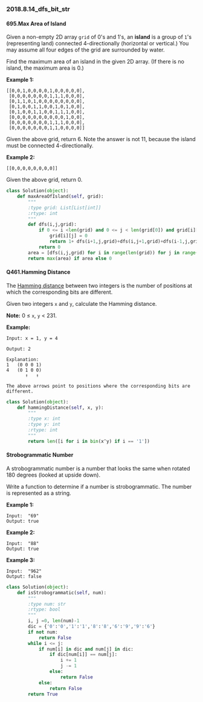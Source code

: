### 2018.8.14_dfs_bit_str

#### 695.Max Area of Island

Given a non-empty 2D array `grid` of 0's and 1's, an **island** is a group of `1`'s (representing land) connected 4-directionally (horizontal or vertical.) You may assume all four edges of the grid are surrounded by water.

Find the maximum area of an island in the given 2D array. (If there is no island, the maximum area is 0.)

**Example 1:**

```
[[0,0,1,0,0,0,0,1,0,0,0,0,0],
 [0,0,0,0,0,0,0,1,1,1,0,0,0],
 [0,1,1,0,1,0,0,0,0,0,0,0,0],
 [0,1,0,0,1,1,0,0,1,0,1,0,0],
 [0,1,0,0,1,1,0,0,1,1,1,0,0],
 [0,0,0,0,0,0,0,0,0,0,1,0,0],
 [0,0,0,0,0,0,0,1,1,1,0,0,0],
 [0,0,0,0,0,0,0,1,1,0,0,0,0]]
```

Given the above grid, return 6. Note the answer is not 11, because the island must be connected 4-directionally.

**Example 2:**

```
[[0,0,0,0,0,0,0,0]]
```

Given the above grid, return 0.

```python
class Solution(object):
    def maxAreaOfIsland(self, grid):
        """
        :type grid: List[List[int]]
        :rtype: int
        """
        def dfs(i,j,grid):
            if 0 <= i <len(grid) and 0 <= j < len(grid[0]) and grid[i][j]:
                grid[i][j] = 0
                return 1+ dfs(i+1,j,grid)+dfs(i,j+1,grid)+dfs(i-1,j,grid)+dfs(i,j-1,grid)
            return 0
        area = [dfs(i,j,grid) for i in range(len(grid)) for j in range(len(grid[0])) if grid[i][j]]
        return max(area) if area else 0
```

#### Q461.Hamming Distance

The [Hamming distance](https://en.wikipedia.org/wiki/Hamming_distance) between two integers is the number of positions at which the corresponding bits are different.

Given two integers `x` and `y`, calculate the Hamming distance.

**Note:**
0 ≤ `x`, `y` < 231.

**Example:**

```
Input: x = 1, y = 4

Output: 2

Explanation:
1   (0 0 0 1)
4   (0 1 0 0)
       ↑   ↑

The above arrows point to positions where the corresponding bits are different.
```

```python
class Solution(object):
    def hammingDistance(self, x, y):
        """
        :type x: int
        :type y: int
        :rtype: int
        """
        return len([i for i in bin(x^y) if i == '1'])
```

#### Strobogrammatic Number

A strobogrammatic number is a number that looks the same when rotated 180 degrees (looked at upside down).

Write a function to determine if a number is strobogrammatic. The number is represented as a string.

**Example 1:**

```
Input:  "69"
Output: true
```

**Example 2:**

```
Input:  "88"
Output: true
```

**Example 3:**

```
Input:  "962"
Output: false
```

```python
class Solution(object):
    def isStrobogrammatic(self, num):
        """
        :type num: str
        :rtype: bool
        """
        i, j =0, len(num)-1
        dic = {'0':'0','1':'1','8':'8','6':'9','9':'6'}
        if not num:
            return False
        while i <= j:
            if num[i] in dic and num[j] in dic:
                if dic[num[i]] == num[j]:
                    i += 1
                    j -= 1
                else:
                    return False
            else:
                return False
        return True
```

